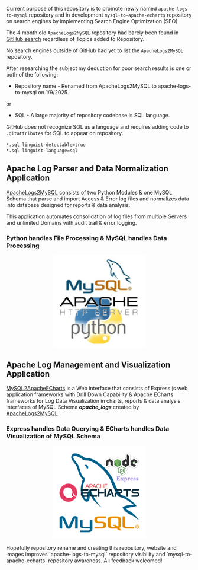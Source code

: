 Current purpose of this repository is to promote newly named `apache-logs-to-mysql` repository and in development `mysql-to-apache-echarts` 
repository on search engines by implementing Search Engine Optimization (SEO). 

The 4 month old `ApacheLogs2MySQL` repository had barely been found in [GitHub search](https://github.com/search) regardless of 
Topics added to Repository.

No search engines outside of GitHub had yet to list the `ApacheLogs2MySQL` repository.

After researching the subject my deduction for poor search results is one or both of the following:

- Repository name - Renamed from ApacheLogs2MySQL to apache-logs-to-mysql on 1/9/2025.

or 

- SQL - A large majority of repository codebase is SQL language.

GitHub does not recognize SQL as a language and requires adding code to `.gitattributes` for SQL to appear on repository. 
```
*.sql linguist-detectable=true
*.sql linguist-language=sql
```
## Apache Log Parser and Data Normalization Application
[ApacheLogs2MySQL](https://github.com/willthefarmer/apache-logs-to-mysql) consists of two Python Modules & one MySQL Schema that parse and import 
Access & Error log files and normalizes data into database designed for reports & data analysis.

This application automates consolidation of log files from multiple Servers and unlimited Domains with audit trail & error logging.
### Python handles File Processing & MySQL handles Data Processing
<p align="center">
  <img width="250" height="250" src="/assets/Apache_Python_MySQL.png">
</p>

## Apache Log Management and Visualization Application
[MySQL2ApacheECharts](https://github.com/willthefarmer/mysql-to-apache-echarts) is a Web interface that consists of Express.js web application 
frameworks with Drill Down Capability & Apache ECharts frameworks for Log Data Visualization in charts, reports & data analysis 
interfaces of MySQL Schema ***apache_logs*** created by [ApacheLogs2MySQL](https://github.com/willthefarmer/apache-logs-to-mysql).

### Express handles Data Querying & ECharts handles Data Visualization of MySQL Schema
<p align="center">
  <img width="250" height="250" src="/assets/MySQL_Node_Express_Apache_Echarts.png">
</p>
Hopefully repository rename and creating this repository, website and images improves `apache-logs-to-mysql` repository visibility 
and `mysql-to-apache-echarts` repository awareness. All feedback welcomed! 
